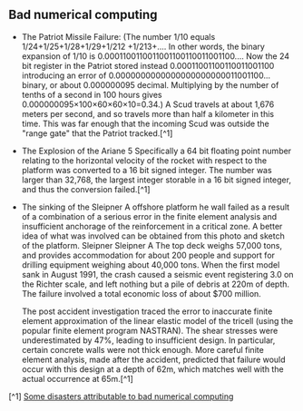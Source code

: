 ## Bad numerical computing
- The Patriot Missile Failure:
    (The number 1/10 equals 1/24+1/25+1/28+1/29+1/212 +1/213+.... In other words, the binary expansion of 1/10 is 0.0001100110011001100110011001100.... Now the 24 bit register in the Patriot stored instead 0.00011001100110011001100 introducing an error of 0.0000000000000000000000011001100... binary, or about 0.000000095 decimal. 
    Multiplying by the number of tenths of a second in 100 hours gives 0.000000095×100×60×60×10=0.34.) 
    A Scud travels at about 1,676 meters per second, and so travels more than half a kilometer in this time. 
    This was far enough that the incoming Scud was outside the "range gate" that the Patriot tracked.[^1]

- The Explosion of the Ariane 5
    Specifically a 64 bit floating point number relating to the horizontal velocity of the rocket with respect to the platform was converted to a 16 bit signed integer.
    The number was larger than 32,768, the largest integer storable in a 16 bit signed integer, and thus the conversion failed.[^1]

- The sinking of the Sleipner A offshore platform
    he wall failed as a result of a combination of a serious error in the finite element analysis and insufficient anchorage of the reinforcement in a critical zone. A better idea of what was involved can be obtained from this photo and sketch of the platform. Sleipner Sleipner A The top deck weighs 57,000 tons, and provides accommodation for about 200 people and support for drilling equipment weighing about 40,000 tons. When the first model sank in August 1991, the crash caused a seismic event registering 3.0 on the Richter scale, and left nothing but a pile of debris at 220m of depth. The failure involved a total economic loss of about $700 million.
    
    The post accident investigation traced the error to inaccurate finite element approximation of the linear elastic model of the tricell (using the popular finite element program NASTRAN). The shear stresses were underestimated by 47%, leading to insufficient design. In particular, certain concrete walls were not thick enough. More careful finite element analysis, made after the accident, predicted that failure would occur with this design at a depth of 62m, which matches well with the actual occurrence at 65m.[^1]


[^1] [Some disasters attributable to bad numerical computing](https://www.iro.umontreal.ca/~mignotte/IFT2425/Disasters.html)
